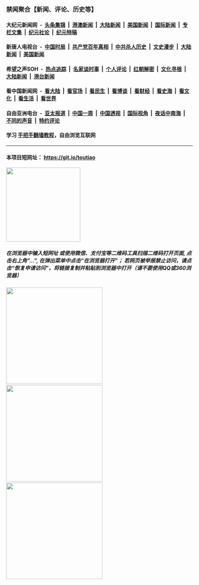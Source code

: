 ### 禁闻聚合【新闻、评论、历史等】

#### 大纪元新闻网 &nbsp;-&nbsp; [头条集锦](indexes/E头条集锦.md?t=02061144) &nbsp;|&nbsp; [港澳新闻](indexes/E港澳新闻.md?t=02061144)  &nbsp;|&nbsp; [大陆新闻](indexes/E大陆新闻.md?t=02061144) &nbsp;|&nbsp; [美国新闻](indexes/E美国新闻.md?t=02061144) &nbsp;|&nbsp; [国际新闻](indexes/E国际新闻.md?t=02061144) &nbsp;|&nbsp; [专栏文集](indexes/E专栏文集.md?t=02061144) &nbsp;|&nbsp; [纪元社论](indexes/E纪元社论.md?t=02061144) &nbsp;|&nbsp; [纪元特稿](indexes/E纪元特稿.md?t=02061144) 

#### 新唐人电视台 &nbsp;-&nbsp; [中国时局](indexes/N中国时局.md?t=02061144) &nbsp;|&nbsp; [共产党百年真相](indexes/N共产党百年真相.md?t=02061144) &nbsp;|&nbsp; [中共杀人历史](indexes/N中共杀人历史.md?t=02061144) &nbsp;|&nbsp; [文史漫步](indexes/N文史漫步.md?t=02061144) &nbsp;|&nbsp; [大陆新闻](indexes/N大陆新闻.md?t=02061144) &nbsp;|&nbsp; [美国新闻](indexes/N美国新闻.md?t=02061144)

#### 希望之声SOH &nbsp;-&nbsp; [热点追踪](indexes/H热点追踪.md?t=02061144) &nbsp;|&nbsp; [名家谈时事](indexes/H名家谈时事.md?t=02061144) &nbsp;|&nbsp; [个人评论](indexes/H个人评论.md?t=02061144)  &nbsp;|&nbsp; [红朝解密](indexes/H红朝解密.md?t=02061144) &nbsp;|&nbsp; [文化寻根](indexes/H文化寻根.md?t=02061144) &nbsp;|&nbsp; [大陆新闻](indexes/H大陆新闻.md?t=02061144) &nbsp;|&nbsp; [港台新闻](indexes/H港台新闻.md?t=02061144)

#### 看中国新闻网 &nbsp;-&nbsp; [看大陆](indexes/S看大陆.md?t=02061144) &nbsp;|&nbsp; [看官场](indexes/S看官场.md?t=02061144) &nbsp;|&nbsp; [看民生](indexes/S看民生.md?t=02061144)  &nbsp;|&nbsp; [看博谈](indexes/S看博谈.md?t=02061144) &nbsp;|&nbsp; [看财经](indexes/S看财经.md?t=02061144) &nbsp;|&nbsp; [看史海](indexes/S看史海.md?t=02061144) &nbsp;|&nbsp; [看文化](indexes/S看文化.md?t=02061144) &nbsp;|&nbsp; [看生活](indexes/S看生活.md?t=02061144) &nbsp;|&nbsp; [看世界](indexes/S看世界.md?t=02061144)

#### 自由亚洲电台 &nbsp;-&nbsp; [亚太报道](indexes/R亚太报道.md?t=02061144) &nbsp;|&nbsp; [中国一周](indexes/R中国一周.md?t=02061144) &nbsp;|&nbsp; [中国透视](indexes/R中国透视.md?t=02061144)  &nbsp;|&nbsp; [国际视角](indexes/R国际视角.md?t=02061144) &nbsp;|&nbsp; [夜话中南海](indexes/R夜话中南海.md?t=02061144) &nbsp;|&nbsp; [不同的声音](indexes/R不同的声音.md?t=02061144) &nbsp;|&nbsp; [特约评论](indexes/R特约评论.md?t=02061144)

#### 学习 [手把手翻墙教程](https://github.com/gfw-breaker/guides/wiki)，自由浏览互联网

----

#### 本项目短网址： https://git.io/toutiao
<img src="https://raw.githubusercontent.com/gfw-breaker/banned-news/master/scripts/img/qr.png" width="200px"/>  

##### 在浏览器中输入短网址 或使用微信、支付宝等二维码工具扫描二维码打开页面, 点击右上角"...", 在弹出菜单中点击“在浏览器打开”； 若网页被举报禁止访问，请点击“恢复申请访问”，将链接复制并粘贴到浏览器中打开（请不要使用QQ或360浏览器）

<img src="https://raw.githubusercontent.com/gfw-breaker/banned-news/master/scripts/img/1.png" width="260px"/> &nbsp; <img src="https://raw.githubusercontent.com/gfw-breaker/banned-news/master/scripts/img/2.png" width="260px"/> &nbsp; <img src="https://raw.githubusercontent.com/gfw-breaker/banned-news/master/scripts/img/3.png" width="260px"/>
